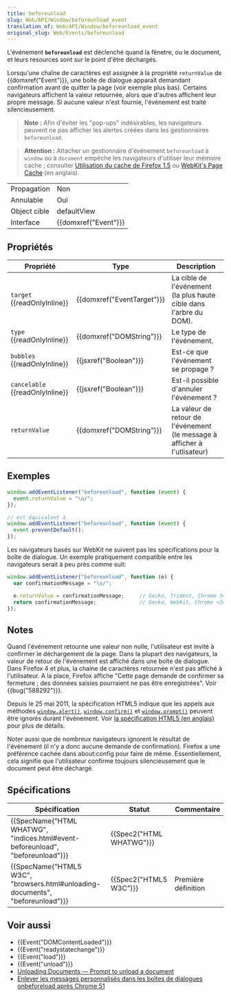 ```yaml
---
title: beforeunload
slug: Web/API/Window/beforeunload_event
translation_of: Web/API/Window/beforeunload_event
original_slug: Web/Events/beforeunload
---
```

L'événement **`beforeunload`** est déclenché quand la fênetre, ou le document, et leurs resources sont sur le point d'être déchargés.

Lorsqu'une chaîne de caractères est assignée à la propriété `returnValue` de {{domxref("Event")}}, une boîte de dialogue apparaît demandant confirmation avant de quitter la page (voir exemple plus bas). Certains navigateurs affichent la valeur retournée, alors que d'autres affichent leur propre message. Si aucune valeur n'est fournie, l'événement est traité silencieusement.

> **Note :** Afin d'éviter les "pop-ups" indésirables, les navigateurs peuvent ne pas afficher les alertes créées dans les gestionnaires `beforeunload`.

> **Attention :** Attacher un gestionnaire d'événement `beforeunload` à `window` ou à `document` empêche les navigateurs d'utiliser leur mémoire cache ; consulter [Utilisation du cache de Firefox 1.5](/fr/docs/Utilisation_du_cache_de_Firefox_1.5) ou [WebKit's Page Cache](https://webkit.org/blog/516/webkit-page-cache-ii-the-unload-event/) (en anglais).

<table class="properties">
  <tbody>
    <tr>
      <td>Propagation</td>
      <td>Non</td>
    </tr>
    <tr>
      <td>Annulable</td>
      <td>Oui</td>
    </tr>
    <tr>
      <td>Object cible</td>
      <td>defaultView</td>
    </tr>
    <tr>
      <td>Interface</td>
      <td>{{domxref("Event")}}</td>
    </tr>
  </tbody>
</table>

## Propriétés

| Propriété                             | Type                                 | Description                                                               |
| ------------------------------------- | ------------------------------------ | ------------------------------------------------------------------------- |
| `target` {{readOnlyInline}}     | {{domxref("EventTarget")}} | La cible de l'événement (la plus haute cible dans l'arbre du DOM).        |
| `type` {{readOnlyInline}}       | {{domxref("DOMString")}}     | Le type de l'événement.                                                   |
| `bubbles` {{readOnlyInline}}    | {{jsxref("Boolean")}}         | Est-ce que l'événement se propage ?                                       |
| `cancelable` {{readOnlyInline}} | {{jsxref("Boolean")}}         | Est-il possible d'annuler l'événement ?                                   |
| `returnValue`                         | {{domxref("DOMString")}}     | La valeur de retour de l'événement (le message à afficher à l'utlisateur) |

## Exemples

```js
window.addEventListener("beforeunload", function (event) {
  event.returnValue = "\o/";
});

// est équivalent à
window.addEventListener("beforeunload", function (event) {
  event.preventDefault();
});
```

Les navigateurs basés sur WebKit ne suivent pas les spécifications pour la boîte de dialogue. Un exemple pratiquement compatible entre les navigateurs serait à peu près comme suit:

```js
window.addEventListener("beforeunload", function (e) {
  var confirmationMessage = "\o/";

  e.returnValue = confirmationMessage;     // Gecko, Trident, Chrome 34+
  return confirmationMessage;              // Gecko, WebKit, Chrome <34
});
```

## Notes

Quand l'événement retourne une valeur non nulle, l'utilisateur est invité à confirmer le déchargement de la page. Dans la plupart des navigateurs, la valeur de retour de l'événement est affiché dans une boîte de dialogue. Dans Firefox 4 et plus, la chaine de caractères retournée n'est pas affiché à l'utilisateur. A la place, Firefox affiche "Cette page demande de confirmer sa fermeture ; des données saisies pourraient ne pas être enregistrées". Voir {{bug("588292")}}.

Depuis le 25 mai 2011, la spécification HTML5 indique que les appels aux méthodes [`window.alert()`](/fr/docs/Web/API/Window/alert), [`window.confirm()`](/fr/docs/Web/API/Window/confirm) et [`window.prompt()`](/fr/docs/Web/API/Window/prompt) peuvent être ignorés durant l'évènement. Voir [la spécification HTML5 (en anglais)](https://html.spec.whatwg.org/multipage/timers-and-user-prompts.html#user-prompts) pour plus de détails.

Noter aussi que de nombreux navigateurs ignorent le résultat  de l'événement (il n'y a donc aucune demande de confirmation). Firefox a une préférence cachée dans about:config pour faire de même. Essentiellement, cela signifie que l'utilisateur confirme toujours silencieusement que le document peut être déchargé.

## Spécifications

| Spécification                                                                                            | Statut                           | Commentaire         |
| -------------------------------------------------------------------------------------------------------- | -------------------------------- | ------------------- |
| {{SpecName("HTML WHATWG", "indices.html#event-beforeunload", "beforeunload")}} | {{Spec2("HTML WHATWG")}} |                     |
| {{SpecName("HTML5 W3C", "browsers.html#unloading-documents", "beforeunload")}} | {{Spec2("HTML5 W3C")}}     | Première définition |

## Voir aussi

- {{Event("DOMContentLoaded")}}
- {{Event("readystatechange")}}
- {{Event("load")}}
- {{Event("unload")}}
- [Unloading Documents — Prompt to unload a document](http://www.whatwg.org/specs/web-apps/current-work/#prompt-to-unload-a-document)
- [Enlever les messages personnalisés dans les boîtes de dialogues onbeforeload après Chrome 51](https://developers.google.com/web/updates/2016/04/chrome-51-deprecations?hl=en#remove_custom_messages_in_onbeforeload_dialogs)
